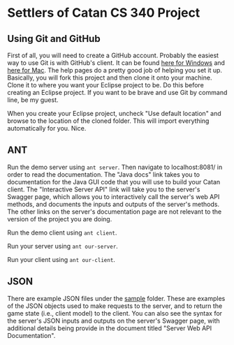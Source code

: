 # Settlers of Catan CS 340 Project
## Using Git and GitHub

First of all, you will need to create a GitHub account. Probably the easiest way to use Git is with GitHub's client. It can be found [here for Windows](https://windows.github.com "GitHub Client for Windows") and [here for Mac](https://mac.github.com "GitHub Client for Mac"). The help pages do a pretty good job of helping you set it up. Basically, you will fork this project and then clone it onto your machine. Clone it to where you want your Eclipse project to be. Do this before creating an Eclipse project. If you want to be brave and use Git by command line, be my guest.

When you create your Eclipse project, uncheck "Use default location" and browse to the location of the cloned folder. This will import everything automatically for you. Nice.

## ANT

Run the demo server using `ant server`.  Then navigate to localhost:8081/ in 
order to read the documentation.  The "Java docs" link takes you to documentation
for the Java GUI code that you will use to build your Catan client.  The
"Interactive Server API" link will take you to the server's Swagger page, which
allows you to interactively call the server's web API methods, and documents
the inputs and outputs of the server's methods.  The other links on the server's
documentation page are not relevant to the version of the project you are doing.

Run the demo client using `ant client`.

Run your server using `ant our-server`.

Run your client using `ant our-client`.

## JSON
There are example JSON files under the [sample](/sample/) folder.  These are examples 
of the JSON objects used to make requests to the server, and to return the 
game state (i.e., client model) to the client.  You can also see the syntax
for the server's JSON inputs and outputs on the server's Swagger page,
with additional details being provide in the document titled "Server Web API 
Documentation".


